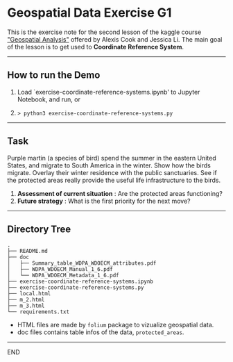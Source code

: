 # Geospatial Data Exercise G1

This is the exercise note for the second lesson of the kaggle course
["Geospatial Analysis"](https://www.kaggle.com/learn/geospatial-analysis)
offered by Alexis Cook and Jessica Li. The main goal of the lesson is to
get used to __Coordinate Reference System__.

------------------------------------------------------------------
## How to run the Demo

1. Load `exercise-coordinate-reference-systems.ipynb' to Jupyter Notebook,
   and run, or

2. `> python3 exercise-coordinate-reference-systems.py`

------------------------------------------------------------------
## Task

Purple martin (a species of bird) spend the summer in the eastern
United States, and migrate to South America in the winter. Show how
the birds migrate. Overlay their winter residence with the public
sanctuaries. See if the protected areas really provide the useful life
infrastructure to the birds.

1. __Assessment of current situation__ : Are the protected areas functioning? 
2. __Future strategy__ : What is the first priority for the next move?

------------------------------------------------------------------
## Directory Tree
```
.
├── README.md
├── doc
│   ├── Summary_table_WDPA_WDOECM_attributes.pdf
│   ├── WDPA_WDOECM_Manual_1_6.pdf
│   └── WDPA_WDOECM_Metadata_1_6.pdf
├── exercise-coordinate-reference-systems.ipynb
├── exercise-coordinate-reference-systems.py
├── local.html
├── m_2.html
├── m_3.html
└── requirements.txt
```

* HTML files are made by `folium` package to vizualize geospatial data.
* doc files contains table infos of the data, `protected_areas`.

------------------------------------------------------------------
END

